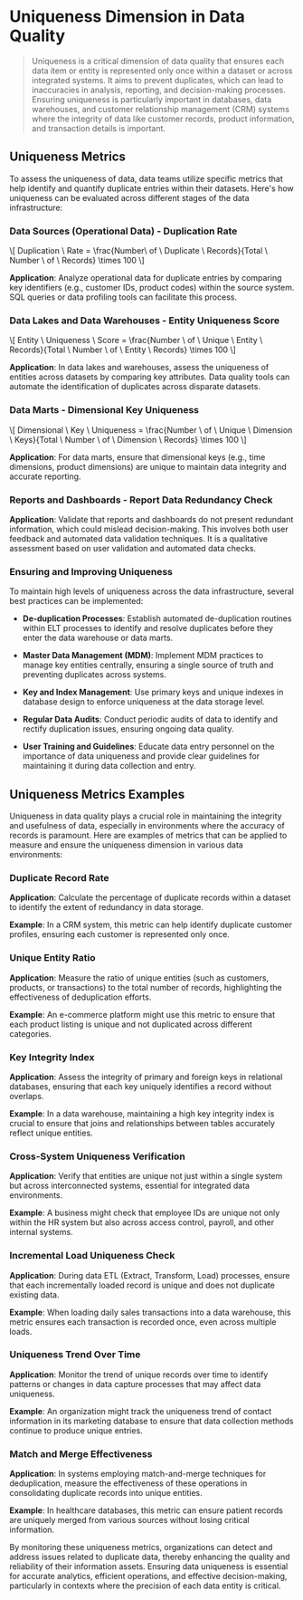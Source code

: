 # Uniqueness Dimension in Data Quality
> Uniqueness is a critical dimension of data quality that ensures each data item or entity is represented only once within a dataset or across integrated systems. It aims to prevent duplicates, which can lead to inaccuracies in analysis, reporting, and decision-making processes. Ensuring uniqueness is particularly important in databases, data warehouses, and customer relationship management (CRM) systems where the integrity of data like customer records, product information, and transaction details is important.

## Uniqueness Metrics
To assess the uniqueness of data, data teams utilize specific metrics that help identify and quantify duplicate entries within their datasets. Here's how uniqueness can be evaluated across different stages of the data infrastructure:

### Data Sources (Operational Data) - Duplication Rate
\\[ Duplication \ Rate = \frac{Number\ of \ Duplicate \ Records}{Total \ Number \ of \ Records} \times 100 \\]

**Application**: Analyze operational data for duplicate entries by comparing key identifiers (e.g., customer IDs, product codes) within the source system. SQL queries or data profiling tools can facilitate this process.

### Data Lakes and Data Warehouses - Entity Uniqueness Score
\\[ Entity \ Uniqueness \ Score = \frac{Number \ of \ Unique \ Entity \ Records}{Total \ Number \ of \ Entity \ Records} \times 100 \\]

**Application**: In data lakes and warehouses, assess the uniqueness of entities across datasets by comparing key attributes. Data quality tools can automate the identification of duplicates across disparate datasets.

### Data Marts - Dimensional Key Uniqueness
\\[ Dimensional \ Key \ Uniqueness = \frac{Number \ of \ Unique \ Dimension \ Keys}{Total \ Number \ of \ Dimension \ Records} \times 100 \\]

**Application**: For data marts, ensure that dimensional keys (e.g., time dimensions, product dimensions) are unique to maintain data integrity and accurate reporting.

### Reports and Dashboards - Report Data Redundancy Check
**Application**: Validate that reports and dashboards do not present redundant information, which could mislead decision-making. This involves both user feedback and automated data validation techniques. It is a qualitative assessment based on user validation and automated data checks.

### Ensuring and Improving Uniqueness
To maintain high levels of uniqueness across the data infrastructure, several best practices can be implemented:

* **De-duplication Processes**:
  Establish automated de-duplication routines within ELT processes to identify and resolve duplicates before they enter the data warehouse or data marts.

* **Master Data Management (MDM)**:
  Implement MDM practices to manage key entities centrally, ensuring a single source of truth and preventing duplicates across systems.

* **Key and Index Management**:
  Use primary keys and unique indexes in database design to enforce uniqueness at the data storage level.

* **Regular Data Audits**:
  Conduct periodic audits of data to identify and rectify duplication issues, ensuring ongoing data quality.

* **User Training and Guidelines**:
  Educate data entry personnel on the importance of data uniqueness and provide clear guidelines for maintaining it during data collection and entry.

## Uniqueness Metrics Examples
Uniqueness in data quality plays a crucial role in maintaining the integrity and usefulness of data, especially in environments where the accuracy of records is paramount. Here are examples of metrics that can be applied to measure and ensure the uniqueness dimension in various data environments:

### Duplicate Record Rate
**Application**: Calculate the percentage of duplicate records within a dataset to identify the extent of redundancy in data storage.

**Example**: In a CRM system, this metric can help identify duplicate customer profiles, ensuring each customer is represented only once.

### Unique Entity Ratio
**Application**: Measure the ratio of unique entities (such as customers, products, or transactions) to the total number of records, highlighting the effectiveness of deduplication efforts.

**Example**: An e-commerce platform might use this metric to ensure that each product listing is unique and not duplicated across different categories.

### Key Integrity Index
**Application**: Assess the integrity of primary and foreign keys in relational databases, ensuring that each key uniquely identifies a record without overlaps.

**Example**: In a data warehouse, maintaining a high key integrity index is crucial to ensure that joins and relationships between tables accurately reflect unique entities.

### Cross-System Uniqueness Verification
**Application**: Verify that entities are unique not just within a single system but across interconnected systems, essential for integrated data environments.

**Example**: A business might check that employee IDs are unique not only within the HR system but also across access control, payroll, and other internal systems.

### Incremental Load Uniqueness Check
**Application**: During data ETL (Extract, Transform, Load) processes, ensure that each incrementally loaded record is unique and does not duplicate existing data.

**Example**: When loading daily sales transactions into a data warehouse, this metric ensures each transaction is recorded once, even across multiple loads.

### Uniqueness Trend Over Time
**Application**: Monitor the trend of unique records over time to identify patterns or changes in data capture processes that may affect data uniqueness.

**Example**: An organization might track the uniqueness trend of contact information in its marketing database to ensure that data collection methods continue to produce unique entries.

### Match and Merge Effectiveness
**Application**: In systems employing match-and-merge techniques for deduplication, measure the effectiveness of these operations in consolidating duplicate records into unique entities.

**Example**: In healthcare databases, this metric can ensure patient records are uniquely merged from various sources without losing critical information.

By monitoring these uniqueness metrics, organizations can detect and address issues related to duplicate data, thereby enhancing the quality and reliability of their information assets. Ensuring data uniqueness is essential for accurate analytics, efficient operations, and effective decision-making, particularly in contexts where the precision of each data entity is critical.
